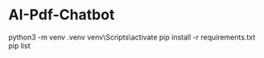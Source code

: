 # AI-Pdf-Chatbot

python3 -m venv .venv
venv\Scripts\activate
pip install -r requirements.txt
pip list 

